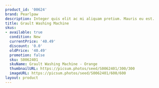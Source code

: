 ```yaml
---
product_id: '00624'
brand: Pearlpaw
description: Integer quis elit ac mi aliquam pretium. Mauris eu est.
title: Grault Washing Machine
skus:
- available: true
  condition: New
  currentPrice: '40.49'
  discount: '0.0'
  oldPrice: '40.49'
  promotion: false
  sku: S0062401
  skuName: Grault Washing Machine - Orange
  thumbnailURL: https://picsum.photos/seed/S0062401/300/300
  imageURL: https://picsum.photos/seed/S0062401/600/600
layout: product
---
```

